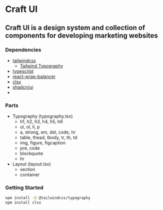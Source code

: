 # Craft UI

## Craft UI is a design system and collection of components for developing marketing websites

### Dependencies

- [tailwindcss](https://tailwindcss.com/)
  - [Tailwind Typography](https://tailwindcss.com/docs/typography-plugin)
- [typescript](https://www.typescriptlang.org/)
- [react-wrap-balancer](https://github.com/shuding/react-wrap-balancer)
- [clsx](https://github.com/lukeed/clsx)
- [shadcn/ui](https://ui.shadcn.com/)
-

### Parts

- Typography (typography.tsx)
  - h1, h2, h3, h4, h5, h6
  - ul, ol, li, p
  - a, strong, em, del, code, hr
  - table, thead, tbody, tr, th, td
  - img, figure, figcaption
  - pre, code
  - blockquote
  - hr
- Layout (layout.tsx)
  - section
  - container

### Getting Started

```bash
npm install -D @tailwindcss/typography
npm install clsx
```
